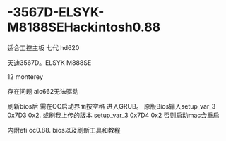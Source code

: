 # -3567D-ELSYK-M8188SEHackintosh0.88

适合工控主板 七代 hd620 


天迪3567D。ELSYK M888SE


12 monterey



存在问题 alc662无法驱动


刷新bios后 需在OC启动界面按空格 进入GRUB。 原版Bios输入setup_var_3 0x7D3 0x2. 或刷我上传的版本 setup_var_3 0x7D4 0x2 否则启动mac会重启



内附efi  oc0.88.    bios以及刷新工具和教程
